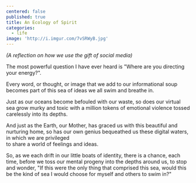 ```yaml
---
centered: false
published: true
title: An Ecology of Spirit
categories:
  - life
image: 'http://i.imgur.com/7vSRWyB.jpg'
---
```

_(A reflection on how we use the gift of social media)_

The most powerful question I have ever heard
is "Where are you directing your energy?".

Every word, or thought, or image
that we add to our informational soup
becomes part of this sea of ideas
we all swim and breathe in.

Just as our oceans 
become befouled
with our waste,
so does our virtual sea
grow murky and toxic
with a million tokens 
of emotional violence
tossed carelessly into its depths.

And just as the Earth, 
our Mother,
has graced us 
with this beautiful 
and nurturing home,
so has our own genius
bequeathed us these digital waters,
in which we are privileged  
to share a world
of feelings and ideas.

So, as we each drift 
in our little boats of identity,
there is a chance, each time, 
before we toss 
our mental progeny
into the depths around us,
to stop and wonder,
"If this were the only thing 
that comprised this sea,
would this be the kind of sea 
I would choose
for myself and others
to swim in?"
